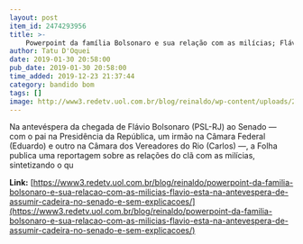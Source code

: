 ```yaml
---
layout: post
item_id: 2474293956
title: >-
    Powerpoint da família Bolsonaro e sua relação com as milícias; Flávio está na antevéspera de assumir cadeira no Senado. E sem explicações
author: Tatu D'Oquei
date: 2019-01-30 20:58:00
pub_date: 2019-01-30 20:58:00
time_added: 2019-12-23 21:37:44
category: bandido bom
tags: []
image: http://www3.redetv.uol.com.br/blog/reinaldo/wp-content/uploads/2019/01/powerpoint-da-familia-bolsonaro-e-sua-relacao-com-as-milicias-flavio-esta-na-antevespera-de-assumir-cadeira-no-senado-e-sem-explicacoes-4-1024x662.jpg
---
```


Na antevéspera da chegada de Flávio Bolsonaro (PSL-RJ) ao Senado — com o pai na Presidência da República, um irmão na Câmara Federal (Eduardo) e outro na Câmara dos Vereadores do Rio (Carlos) —, a Folha publica uma reportagem sobre as relações do clã com as milícias, sintetizando o qu

**Link:** [https://www3.redetv.uol.com.br/blog/reinaldo/powerpoint-da-familia-bolsonaro-e-sua-relacao-com-as-milicias-flavio-esta-na-antevespera-de-assumir-cadeira-no-senado-e-sem-explicacoes/](https://www3.redetv.uol.com.br/blog/reinaldo/powerpoint-da-familia-bolsonaro-e-sua-relacao-com-as-milicias-flavio-esta-na-antevespera-de-assumir-cadeira-no-senado-e-sem-explicacoes/)

